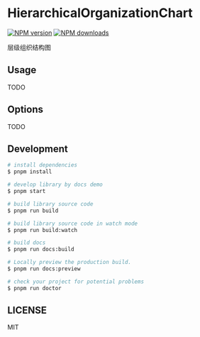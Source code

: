 # HierarchicalOrganizationChart

[![NPM version](https://img.shields.io/npm/v/HierarchicalOrganizationChart.svg?style=flat)](https://npmjs.org/package/HierarchicalOrganizationChart)
[![NPM downloads](http://img.shields.io/npm/dm/HierarchicalOrganizationChart.svg?style=flat)](https://npmjs.org/package/HierarchicalOrganizationChart)

层级组织结构图

## Usage

TODO

## Options

TODO

## Development

```bash
# install dependencies
$ pnpm install

# develop library by docs demo
$ pnpm start

# build library source code
$ pnpm run build

# build library source code in watch mode
$ pnpm run build:watch

# build docs
$ pnpm run docs:build

# Locally preview the production build.
$ pnpm run docs:preview

# check your project for potential problems
$ pnpm run doctor
```

## LICENSE

MIT
